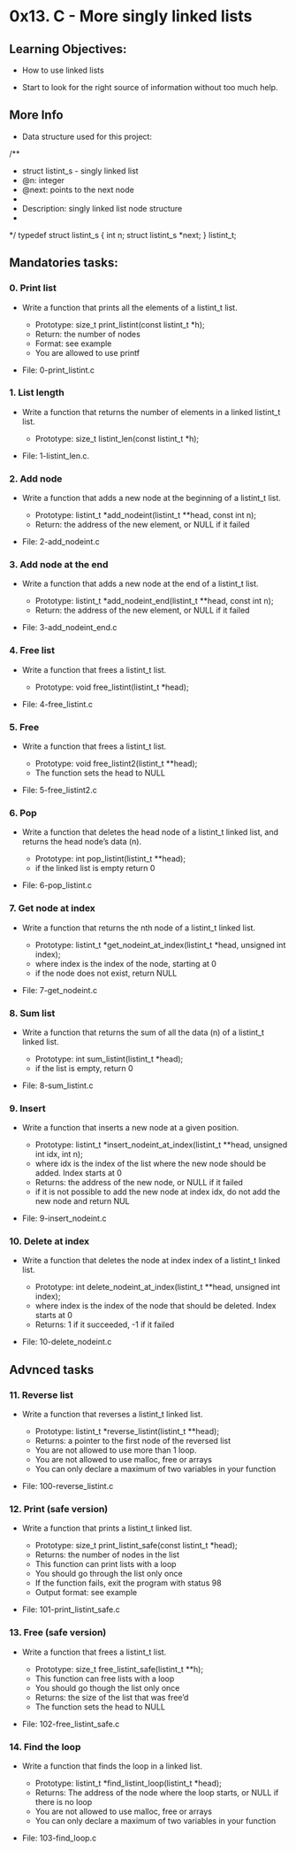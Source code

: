# 0x13. C - More singly linked lists

## Learning Objectives:

* How to use linked lists

* Start to look for the right source of information without too much help.

## More Info

* Data structure used for this project:

/**
 * struct listint_s - singly linked list
 * @n: integer
 * @next: points to the next node
 *
 * Description: singly linked list node structure
 *
 */
 typedef struct listint_s
 {
    int n;
    struct listint_s *next;
 } listint_t;



## Mandatories tasks:


### 0. Print list

* Write a function that prints all the elements of a listint_t list.

  - Prototype: size_t print_listint(const listint_t *h);
  - Return: the number of nodes
  - Format: see example
  - You are allowed to use printf

* File: 0-print_listint.c


### 1. List length

* Write a function that returns the number of elements in a linked listint_t list.

  - Prototype: size_t listint_len(const listint_t *h);

* File: 1-listint_len.c.



### 2. Add node

* Write a function that adds a new node at the beginning of a listint_t list.

  - Prototype: listint_t *add_nodeint(listint_t **head, const int n);
  - Return: the address of the new element, or NULL if it failed

* File: 2-add_nodeint.c



### 3. Add node at the end

* Write a function that adds a new node at the end of a listint_t list.

  - Prototype: listint_t *add_nodeint_end(listint_t **head, const int n);
  - Return: the address of the new element, or NULL if it failed

* File: 3-add_nodeint_end.c



### 4. Free list

* Write a function that frees a listint_t list.

  - Prototype: void free_listint(listint_t *head);

* File: 4-free_listint.c



### 5. Free

* Write a function that frees a listint_t list.

  - Prototype: void free_listint2(listint_t **head);
  - The function sets the head to NULL

* File: 5-free_listint2.c



### 6. Pop

* Write a function that deletes the head node of a listint_t linked list, and returns the head node’s data (n).

  - Prototype: int pop_listint(listint_t **head);
  - if the linked list is empty return 0

* File: 6-pop_listint.c



### 7. Get node at index

* Write a function that returns the nth node of a listint_t linked list.

  - Prototype: listint_t *get_nodeint_at_index(listint_t *head, unsigned int index);
  - where index is the index of the node, starting at 0
  - if the node does not exist, return NULL

* File: 7-get_nodeint.c




### 8. Sum list

* Write a function that returns the sum of all the data (n) of a listint_t linked list.

  - Prototype: int sum_listint(listint_t *head);
  - if the list is empty, return 0

* File: 8-sum_listint.c



### 9. Insert

* Write a function that inserts a new node at a given position.

  - Prototype: listint_t *insert_nodeint_at_index(listint_t **head, unsigned int idx, int n);
  - where idx is the index of the list where the new node should be added. Index starts at 0
  - Returns: the address of the new node, or NULL if it failed
  - if it is not possible to add the new node at index idx, do not add the new node and return NUL

* File: 9-insert_nodeint.c



### 10. Delete at index

* Write a function that deletes the node at index index of a listint_t linked list.

  - Prototype: int delete_nodeint_at_index(listint_t **head, unsigned int index);
  - where index is the index of the node that should be deleted. Index starts at 0
  - Returns: 1 if it succeeded, -1 if it failed

* File: 10-delete_nodeint.c




## Advnced tasks


### 11. Reverse list

* Write a function that reverses a listint_t linked list.

  - Prototype: listint_t *reverse_listint(listint_t **head);
  - Returns: a pointer to the first node of the reversed list
  - You are not allowed to use more than 1 loop.
  - You are not allowed to use malloc, free or arrays
  - You can only declare a maximum of two variables in your function

* File: 100-reverse_listint.c



### 12. Print (safe version)

* Write a function that prints a listint_t linked list.

  - Prototype: size_t print_listint_safe(const listint_t *head);
  - Returns: the number of nodes in the list
  - This function can print lists with a loop
  - You should go through the list only once
  - If the function fails, exit the program with status 98
  - Output format: see example

* File: 101-print_listint_safe.c



### 13. Free (safe version)

* Write a function that frees a listint_t list.

  - Prototype: size_t free_listint_safe(listint_t **h);
  - This function can free lists with a loop
  - You should go though the list only once
  - Returns: the size of the list that was free’d
  - The function sets the head to NULL

* File: 102-free_listint_safe.c



### 14. Find the loop

* Write a function that finds the loop in a linked list.

  - Prototype: listint_t *find_listint_loop(listint_t *head);
  - Returns: The address of the node where the loop starts, or NULL if there is no loop
  - You are not allowed to use malloc, free or arrays
  - You can only declare a maximum of two variables in your function

* File: 103-find_loop.c

